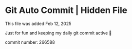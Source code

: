 # Git Auto Commit | Hidden File

This file was added Feb 12, 2025

Just for fun and keeping my daily git commit active 🤪

commit number: 266588
